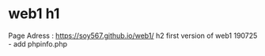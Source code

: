 # web1 h1
Page Adress : https://soy567.github.io/web1/ h2
first version of web1
190725 - add phpinfo.php
